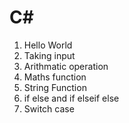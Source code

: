 # C#

1. Hello World
2. Taking input
3. Arithmatic operation
4. Maths function
5. String Function
6. if else and if elseif else
7. Switch case